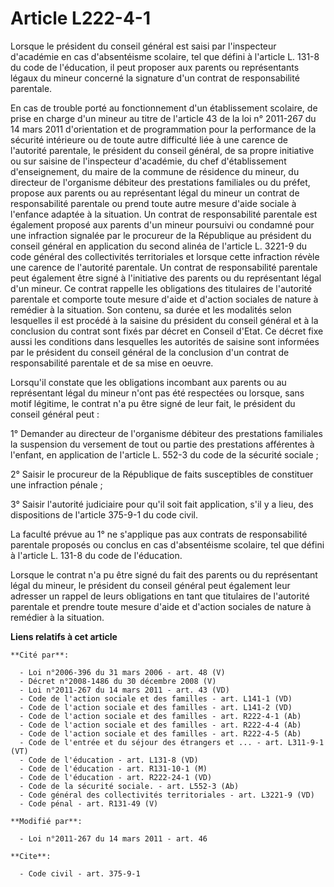 # Article L222-4-1

Lorsque le président du conseil général est saisi par l'inspecteur d'académie en cas d'absentéisme scolaire, tel que défini à
l'article L. 131-8 du code de l'éducation, il peut proposer aux parents ou représentants légaux du mineur concerné la
signature d'un contrat de responsabilité parentale. 

En cas de trouble porté au fonctionnement d'un établissement scolaire, de prise en charge d'un mineur au titre de l'article
43 de la loi n° 2011-267 du 14 mars 2011 d'orientation et de programmation pour la performance de la sécurité intérieure ou
de toute autre difficulté liée à une carence de l'autorité parentale, le président du conseil général, de sa propre
initiative ou sur saisine de l'inspecteur d'académie, du chef d'établissement d'enseignement, du maire de la commune de
résidence du mineur, du directeur de l'organisme débiteur des prestations familiales ou du préfet, propose aux parents ou au
représentant légal du mineur un contrat de responsabilité parentale ou prend toute autre mesure d'aide sociale à l'enfance
adaptée à la situation. Un contrat de responsabilité parentale est également proposé aux parents d'un mineur poursuivi ou
condamné pour une infraction signalée par le procureur de la République au président du conseil général en application du
second alinéa de l'article L. 3221-9 du code général des collectivités territoriales et lorsque cette infraction révèle une
carence de l'autorité parentale. Un contrat de responsabilité parentale peut également être signé à l'initiative des parents
ou du représentant légal d'un mineur. Ce contrat rappelle les obligations des titulaires de l'autorité parentale et comporte
toute mesure d'aide et d'action sociales de nature à remédier à la situation. Son contenu, sa durée et les modalités selon
lesquelles il est procédé à la saisine du président du conseil général et à la conclusion du contrat sont fixés par décret en
Conseil d'Etat. Ce décret fixe aussi les conditions dans lesquelles les autorités de saisine sont informées par le président
du conseil général de la conclusion d'un contrat de responsabilité parentale et de sa mise en oeuvre. 

Lorsqu'il constate que les obligations incombant aux parents ou au représentant légal du mineur n'ont pas été respectées ou
lorsque, sans motif légitime, le contrat n'a pu être signé de leur fait, le président du conseil général peut : 

1° Demander au directeur de l'organisme débiteur des prestations familiales la suspension du versement de tout ou partie des
prestations afférentes à l'enfant, en application de l'article L. 552-3 du code de la sécurité sociale ; 

2° Saisir le procureur de la République de faits susceptibles de constituer une infraction pénale ; 

3° Saisir l'autorité judiciaire pour qu'il soit fait application, s'il y a lieu, des dispositions de l'article 375-9-1 du
code civil. 

La faculté prévue au 1° ne s'applique pas aux contrats de responsabilité parentale proposés ou conclus en cas d'absentéisme
scolaire, tel que défini à l'article L. 131-8 du code de l'éducation. 

Lorsque le contrat n'a pu être signé du fait des parents ou du représentant légal du mineur, le président du conseil général
peut également leur adresser un rappel de leurs obligations en tant que titulaires de l'autorité parentale et prendre toute
mesure d'aide et d'action sociales de nature à remédier à la situation.

**Liens relatifs à cet article**

	**Cité par**:

	  - Loi n°2006-396 du 31 mars 2006 - art. 48 (V)
	  - Décret n°2008-1486 du 30 décembre 2008 (V)
	  - Loi n°2011-267 du 14 mars 2011 - art. 43 (VD)
	  - Code de l'action sociale et des familles - art. L141-1 (VD)
	  - Code de l'action sociale et des familles - art. L141-2 (VD)
	  - Code de l'action sociale et des familles - art. R222-4-1 (Ab)
	  - Code de l'action sociale et des familles - art. R222-4-4 (Ab)
	  - Code de l'action sociale et des familles - art. R222-4-5 (Ab)
	  - Code de l'entrée et du séjour des étrangers et ... - art. L311-9-1 (VT)
	  - Code de l'éducation - art. L131-8 (VD)
	  - Code de l'éducation - art. R131-10-1 (M)
	  - Code de l'éducation - art. R222-24-1 (VD)
	  - Code de la sécurité sociale. - art. L552-3 (Ab)
	  - Code général des collectivités territoriales - art. L3221-9 (VD)
	  - Code pénal - art. R131-49 (V)

	**Modifié par**:

	  - Loi n°2011-267 du 14 mars 2011 - art. 46

	**Cite**:

	  - Code civil - art. 375-9-1
